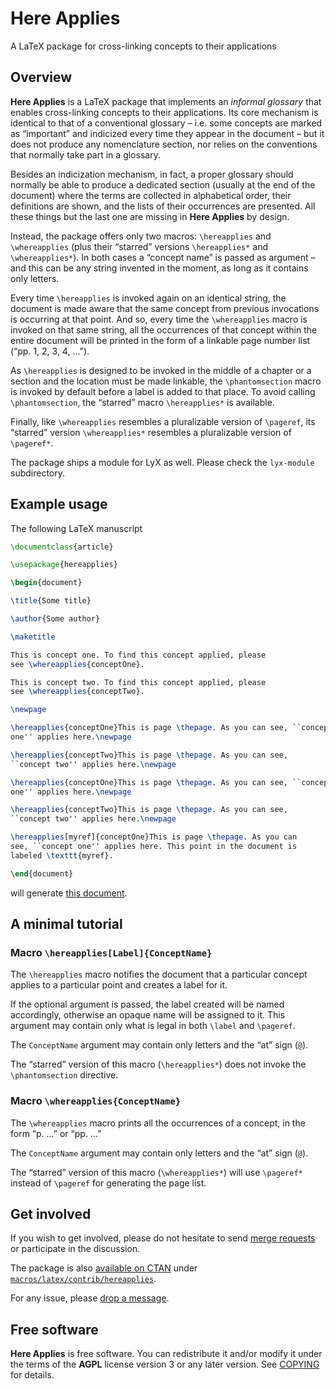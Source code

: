 Here Applies
============

A LaTeX package for cross-linking concepts to their applications


Overview
--------

**Here Applies** is a LaTeX package that implements an _informal glossary_ that
enables cross-linking concepts to their applications. Its core mechanism is
identical to that of a conventional glossary – i.e. some concepts are marked as
“important” and indicized every time they appear in the document – but it does
not produce any nomenclature section, nor relies on the conventions that
normally take part in a glossary.

Besides an indicization mechanism, in fact, a proper glossary should normally
be able to produce a dedicated section (usually at the end of the document)
where the terms are collected in alphabetical order, their definitions are
shown, and the lists of their occurrences are presented. All these things but
the last one are missing in **Here Applies** by design.

Instead, the package offers only two macros: `\hereapplies` and `\whereapplies`
(plus their “starred” versions `\hereapplies*` and `\whereapplies*`). In both
cases a “concept name” is passed as argument – and this can be any string
invented in the moment, as long as it contains only letters.

Every time `\hereapplies` is invoked again on an identical string, the document
is made aware that the same concept from previous invocations is occurring at
that point. And so, every time the `\whereapplies` macro is invoked on that
same string, all the occurrences of that concept within the entire document
will be printed in the form of a linkable page number list (“pp. 1, 2, 3, 4,
…”).

As `\hereapplies` is designed to be invoked in the middle of a chapter or a
section and the location must be made linkable, the `\phantomsection` macro is
invoked by default before a label is added to that place. To avoid calling
`\phantomsection`, the “starred” macro `\hereapplies*` is available.

Finally, like `\whereapplies` resembles a pluralizable version of `\pageref`,
its “starred” version `\whereapplies*` resembles a pluralizable version of
`\pageref*`.

The package ships a module for LyX as well. Please check the `lyx-module`
subdirectory.


Example usage
-------------

The following LaTeX manuscript

``` tex
\documentclass{article}

\usepackage{hereapplies}

\begin{document}

\title{Some title}

\author{Some author}

\maketitle

This is concept one. To find this concept applied, please
see \whereapplies{conceptOne}.

This is concept two. To find this concept applied, please
see \whereapplies{conceptTwo}.

\newpage

\hereapplies{conceptOne}This is page \thepage. As you can see, ``concept
one'' applies here.\newpage

\hereapplies{conceptTwo}This is page \thepage. As you can see,
``concept two'' applies here.\newpage

\hereapplies{conceptOne}This is page \thepage. As you can see, ``concept
one'' applies here.\newpage

\hereapplies{conceptTwo}This is page \thepage. As you can see,
``concept two'' applies here.\newpage

\hereapplies[myref]{conceptOne}This is page \thepage. As you can
see, ``concept one'' applies here. This point in the document is
labeled \texttt{myref}.

\end{document}
```

will generate [this document][1].


A minimal tutorial
------------------

### Macro `\hereapplies[Label]{ConceptName}`

The `\hereapplies` macro notifies the document that a particular concept
applies to a particular point and creates a label for it.

If the optional argument is passed, the label created will be named
accordingly, otherwise an opaque name will be assigned to it. This argument may
contain only what is legal in both `\label` and `\pageref`.

The `ConceptName` argument may contain only letters and the “at” sign (`@`).

The “starred” version of this macro (`\hereapplies*`) does not invoke the
`\phantomsection` directive.


### Macro `\whereapplies{ConceptName}`

The `\whereapplies` macro prints all the occurrences of a concept, in the form
“p. …” or “pp. …”

The `ConceptName` argument may contain only letters and the “at” sign (`@`).

The “starred” version of this macro (`\whereapplies*`) will use `\pageref*`
instead of `\pageref` for generating the page list.


Get involved
------------

If you wish to get involved, please do not hesitate to send [merge requests][2]
or participate in the discussion.

The package is also [available on CTAN][3] under
[`macros/latex/contrib/hereapplies`][4].

For any issue, please [drop a message][5].


Free software
-------------

**Here Applies** is free software. You can redistribute it and/or modify it
under the terms of the **AGPL** license version 3 or any later version. See
[COPYING][6] for details.


  [1]: hereapplies-example.pdf
  [2]: https://github.com/madmurphy/hereapplies.sty/pulls
  [3]: https://www.ctan.org/pkg/hereapplies
  [4]: https://www.ctan.org/tex-archive/macros/latex/contrib/hereapplies
  [5]: https://github.com/madmurphy/libgnunetworker/issues
  [6]: COPYING

